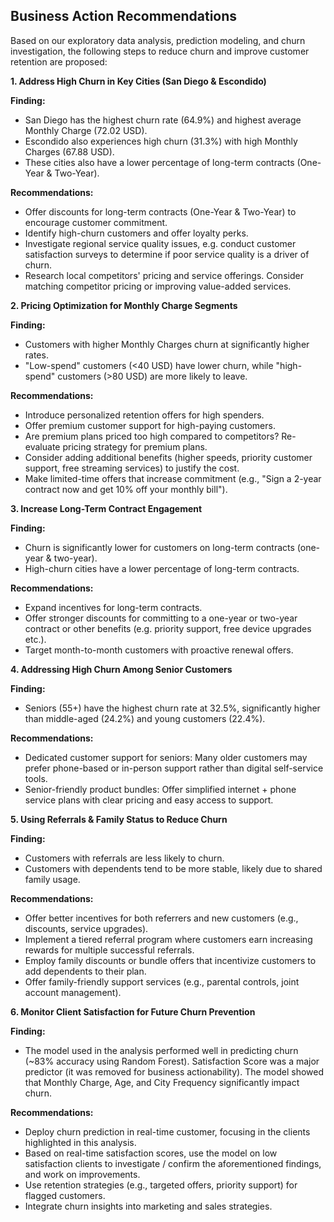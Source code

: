 ## Business Action Recommendations

Based on our exploratory data analysis, prediction modeling, and churn investigation, the following steps to reduce churn and improve customer retention are proposed:

**1. Address High Churn in Key Cities (San Diego & Escondido)**

**Finding:**
* San Diego has the highest churn rate (64.9%) and highest average Monthly Charge (72.02 USD).
* Escondido also experiences high churn (31.3%) with high Monthly Charges (67.88 USD).
* These cities also have a lower percentage of long-term contracts (One-Year & Two-Year).

**Recommendations:**
* Offer discounts for long-term contracts (One-Year & Two-Year) to encourage customer commitment.
* Identify high-churn customers and offer loyalty perks.
* Investigate regional service quality issues, e.g. conduct customer satisfaction surveys to determine if poor service quality is a driver of churn.
* Research local competitors' pricing and service offerings. Consider matching competitor pricing or improving value-added services.

**2. Pricing Optimization for Monthly Charge Segments**

**Finding:**
* Customers with higher Monthly Charges churn at significantly higher rates.
* "Low-spend" customers (<40 USD) have lower churn, while "high-spend" customers (>80 USD) are more likely to leave.

**Recommendations:**
* Introduce personalized retention offers for high spenders.
* Offer premium customer support for high-paying customers.
* Are premium plans priced too high compared to competitors? Re-evaluate pricing strategy for premium plans.
* Consider adding additional benefits (higher speeds, priority customer support, free streaming services) to justify the cost.
* Make limited-time offers that increase commitment (e.g., "Sign a 2-year contract now and get 10% off your monthly bill").

**3. Increase Long-Term Contract Engagement**

**Finding:**
* Churn is significantly lower for customers on long-term contracts (one-year & two-year).
* High-churn cities have a lower percentage of long-term contracts.

**Recommendations:**
* Expand incentives for long-term contracts.
* Offer stronger discounts for committing to a one-year or two-year contract or other benefits (e.g. priority support, free device upgrades etc.).
* Target month-to-month customers with proactive renewal offers.

**4. Addressing High Churn Among Senior Customers**

**Finding:**
* Seniors (55+) have the highest churn rate at 32.5%, significantly higher than middle-aged (24.2%) and young customers (22.4%).

**Recommendations:**
* Dedicated customer support for seniors: Many older customers may prefer phone-based or in-person support rather than digital self-service tools.
* Senior-friendly product bundles: Offer simplified internet + phone service plans with clear pricing and easy access to support.

**5. Using Referrals & Family Status to Reduce Churn**

**Finding:**
* Customers with referrals are less likely to churn.
* Customers with dependents tend to be more stable, likely due to shared family usage.

**Recommendations:**
* Offer better incentives for both referrers and new customers (e.g., discounts, service upgrades).
* Implement a tiered referral program where customers earn increasing rewards for multiple successful referrals.
* Employ family discounts or bundle offers that incentivize customers to add dependents to their plan.
* Offer family-friendly support services (e.g., parental controls, joint account management).

**6. Monitor Client Satisfaction for Future Churn Prevention**

**Finding:**
* The model used in the analysis performed well in predicting churn (~83% accuracy using Random Forest). Satisfaction Score was a major predictor (it was removed for business actionability). The model showed that Monthly Charge, Age, and City Frequency significantly impact churn.

**Recommendations:**
* Deploy churn prediction in real-time customer, focusing in the clients highlighted in this analysis.
* Based on real-time satisfaction scores, use the model on low satisfaction clients to investigate / confirm the aforementioned findings, and work on improvements.
* Use retention strategies (e.g., targeted offers, priority support) for flagged customers.
* Integrate churn insights into marketing and sales strategies.
